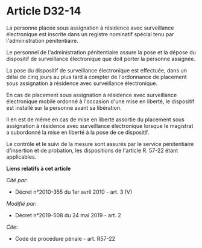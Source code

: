 # Article D32-14

La personne placée sous assignation à résidence avec surveillance électronique est inscrite dans un registre nominatif
spécial tenu par l'administration pénitentiaire.

Le personnel de l'administration pénitentiaire assure la pose et la dépose du dispositif de surveillance électronique que
doit porter la personne assignée.

La pose du dispositif de surveillance électronique est effectuée, dans un délai de cinq jours au plus tard à compter de
l'ordonnance de placement sous assignation à résidence avec surveillance électronique.

En cas de placement sous assignation à résidence avec surveillance électronique mobile ordonné à l'occasion d'une mise en
liberté, le dispositif est installé sur la personne avant sa libération.

Il en est de même en cas de mise en liberté assortie du placement sous assignation à résidence avec surveillance électronique
lorsque le magistrat a subordonné la mise en liberté à la pose de ce dispositif.

Le contrôle et le suivi de la mesure sont assurés par le service pénitentiaire d'insertion et de probation, les dispositions
de l'article R. 57-22 étant applicables.

**Liens relatifs à cet article**

_Cité par_:

  - Décret n°2010-355 du 1er avril 2010 - art. 3 (V)

_Modifié par_:

  - Décret n°2019-508 du 24 mai 2019 - art. 2

_Cite_:

  - Code de procédure pénale - art. R57-22
